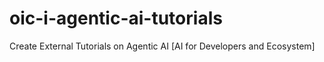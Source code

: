 # oic-i-agentic-ai-tutorials
Create External Tutorials on Agentic AI [AI for Developers and Ecosystem]
